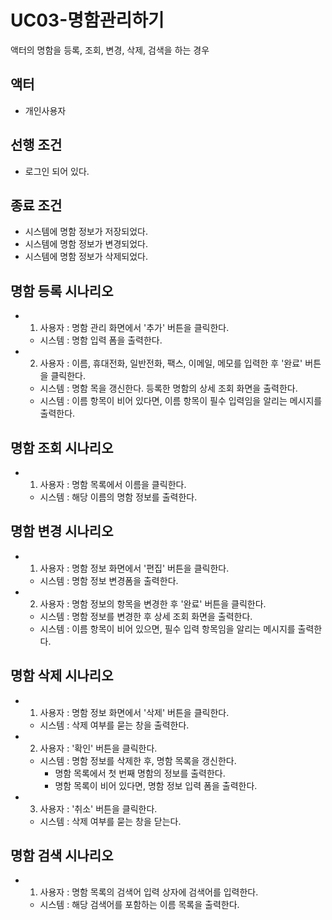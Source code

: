 # UC03-명함관리하기
액터의 명함을 등록, 조회, 변경, 삭제, 검색을 하는 경우

## 액터
- 개인사용자

## 선행 조건
- 로그인 되어 있다.

## 종료 조건
- 시스템에 명함 정보가 저장되었다.
- 시스템에 명함 정보가 변경되었다.
- 시스템에 명함 정보가 삭제되었다.

## 명함 등록 시나리오
- 1. 사용자 : 명함 관리 화면에서 '추가' 버튼을 클릭한다.
    - 시스템 : 명함 입력 폼을 출력한다.
- 2. 사용자 : 이름, 휴대전화, 일반전화, 팩스, 이메일, 메모를 입력한 후 '완료' 버튼을 클릭한다.
    - 시스템 : 명함 목을 갱신한다. 등록한 명함의 상세 조회 화면을 출력한다.
    - 시스템 : 이름 항목이 비어 있다면, 이름 항목이 필수 입력임을 알리는 메시지를 출력한다.

## 명함 조회 시나리오
- 1. 사용자 : 명함 목록에서 이름을 클릭한다.
    - 시스템 : 해당 이름의 명함 정보를 출력한다.

## 명함 변경 시나리오
- 1. 사용자 : 명함 정보 화면에서 '편집' 버튼을 클릭한다.
    - 시스템 : 명함 정보 변경폼을 출력한다.
- 2. 사용자 : 명함 정보의 항목을 변경한 후 '완료' 버튼을 클릭한다.
    - 시스템 : 명함 정보를 변경한 후 상세 조회 화면을 출력한다.
    - 시스템 : 이름 항목이 비어 있으면, 필수 입력 항목임을 알리는 메시지를 출력한다.

## 명함 삭제 시나리오
- 1. 사용자 : 명함 정보 화면에서 '삭제' 버튼을 클릭한다.
    - 시스템 : 삭제 여부를 묻는 창을 출력한다.
- 2. 사용자 : '확인' 버튼을 클릭한다.
    - 시스템 : 명함 정보를 삭제한 후, 명함 목록을 갱신한다.
        - 명함 목록에서 첫 번째 명함의 정보를 출력한다.
        - 명함 목록이 비어 있다면, 명함 정보 입력 폼을 출력한다.
- 3. 사용자 : '취소' 버튼을 클릭한다.
    - 시스템 : 삭제 여부를 묻는 창을 닫는다.

## 명함 검색 시나리오
- 1. 사용자 : 명함 목록의 검색어 입력 상자에 검색어를 입력한다.
    - 시스템 : 해당 검색어를 포함하는 이름 목록을 출력한다.




 
